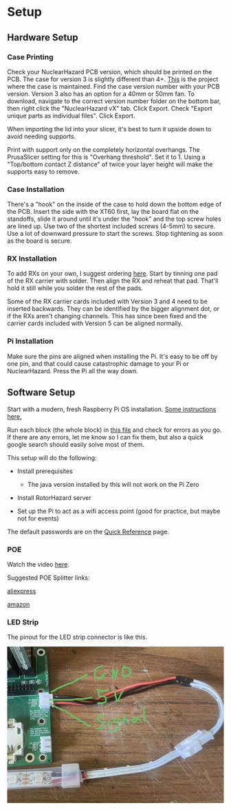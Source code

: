 # Setup

## Hardware Setup

### Case Printing

Check your NuclearHazard PCB version, which should be printed on the PCB. The case for version 3 is slightly different than 4+. [This](https://cad.onshape.com/documents/c21f8ac03c166bed0d6faeab/w/4bf3b280307091cb20025cb6/e/bbe83f4e5cd978acfdd07828) is the project where the case is maintained. Find the case version number with your PCB version. Version 3 also has an option for a 40mm or 50mm fan. To download, navigate to the correct version number folder on the bottom bar, then right click the "NuclearHazard vX" tab. Click Export. Check "Export unique parts as individual files". Click Export.

When importing the lid into your slicer, it's best to turn it upside down to avoid needing supports.

Print with support only on the completely horizontal overhangs. The PrusaSlicer setting for this is "Overhang threshold". Set it to 1. Using a "Top/bottom contact Z distance" of twice your layer height will make the supports easy to remove.

### Case Installation

There's a "hook" on the inside of the case to hold down the bottom edge of the PCB. Insert the side with the XT60 first, lay the board flat on the standoffs, slide it around until it's under the "hook" and the top screw holes are lined up. Use two of the shortest included screws (4-5mm) to secure. Use a lot of downward pressure to start the screws. Stop tightening as soon as the board is secure.

### RX Installation

To add RXs on your own, I suggest ordering [here](https://www.aliexpress.us/item/2255800077584960.html). Start by tinning one pad of the RX carrier with solder. Then align the RX and reheat that pad. That'll hold it still while you solder the rest of the pads.

Some of the RX carrier cards included with Version 3 and 4 need to be inserted backwards. They can be identified by the bigger alignment dot, or if the RXs aren't changing channels. This has since been fixed and the carrier cards included with Version 5 can be aligned normally.

### Pi Installation

Make sure the pins are aligned when installing the Pi. It's easy to be off by one pin, and that could cause catastrophic damage to your Pi or NuclearHazard. Press the Pi all the way down.

## Software Setup

Start with a modern, fresh Raspberry Pi OS installation. [Some instructions here.](piossetup.md)

Run each block (the whole block) in [this file](pisetup.md) and check for errors as you go. If there are any errors, let me know so I can fix them, but also a quick google search should easily solve most of them.

This setup will do the following:

- Install prerequisites

  - The java version installed by this will not work on the Pi Zero

- Install RotorHazard server

- Set up the Pi to act as a wifi access point (good for practice, but maybe not for events)

The default passwords are on the [Quick Reference](quicksheet.md) page.

### POE

Watch the video [here](). 

Suggested POE Splitter links:

[aliexpress](https://www.aliexpress.us/item/3256804960597428.html)

[amazon](https://www.amazon.com/Splitter-Compliant-Surveillance-5-5x2-1mm-PS5712TG/dp/B08HS4NT13/)

### LED Strip

The pinout for the LED strip connector is like this.

![LED Strip Pinout](images/led.jpg)